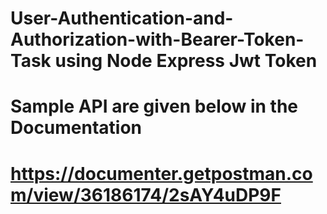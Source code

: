 # User-Authentication-and-Authorization-with-Bearer-Token-Task using Node  Express Jwt Token


# Sample API are given below in the Documentation

# https://documenter.getpostman.com/view/36186174/2sAY4uDP9F